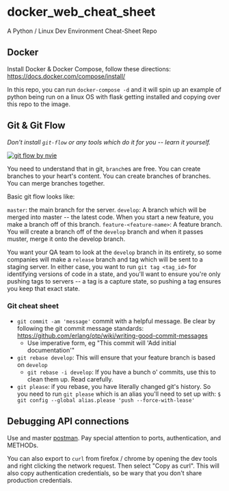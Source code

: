 # docker_web_cheat_sheet

A Python / Linux Dev Environment Cheat-Sheet Repo

## Docker

Install Docker & Docker Compose, follow these directions: https://docs.docker.com/compose/install/

In this repo, you can run `docker-compose -d` and it will spin up an example of python
being run on a linux OS with flask getting installed and copying over this repo to the image.

## Git & Git Flow

*Don't install `git-flow` or any tools which do it for you -- learn it yourself.*

[![git flow by nvie](https://nvie.com/img/git-model@2x.png)](https://nvie.com/posts/a-successful-git-branching-model/?)

You need to understand that in git, `branch`es are free. You can create branches to your heart's content.
You can create branches of branches. You can merge branches together.

Basic git flow looks like:

`master`: the main branch for the server.
`develop`: A branch which will be merged into master -- the latest code. When you start
a new feature, you make a branch off of this branch.
`feature-<feature-name>`: A feature branch. You will create a branch off of the `develop`
branch and when it passes muster, merge it onto the develop branch.

You want your QA team to look at the `develop` branch in its entirety, so some companies will make
a `release` branch and tag which will be sent to a staging server. In either case,
you want to run `git tag <tag_id>` for identifying versions of code in a state, and you'll
want to ensure you're only pushing tags to servers -- a tag is a capture state, so pushing a tag
ensures you keep that exact state.

### Git cheat sheet

* `git commit -am 'message'` commit with a helpful message.
Be clear by following the git commit message standards:
https://github.com/erlang/otp/wiki/writing-good-commit-messages
  * Use imperative form, eg "This commit will 'Add initial documentation'"
* `git rebase develop`: This will ensure that your feature branch is based on `develop`
  * `git rebase -i develop`: If you have a bunch o' commits, use this to clean them up.
  Read carefully.
* `git please`: if you rebase, you have literally changed git's history. So you need to run
`git please` which is an alias you'll need to set up with:
`$ git config --global alias.please 'push --force-with-lease'`


## Debugging API connections

Use and master [postman](https://www.getpostman.com/).
Pay special attention to ports, authentication, and METHODs.

You can also export to `curl` from firefox / chrome by opening the dev tools and
right clicking the network request. Then select "Copy as curl". This will also copy
authentication credentials, so be wary that you don't share production credentials.
